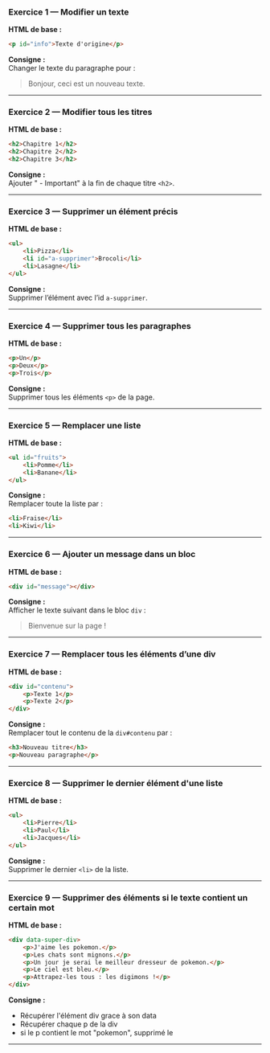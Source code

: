 ### Exercice 1 — Modifier un texte

**HTML de base :**

```html
<p id="info">Texte d'origine</p>
```

**Consigne :**  
Changer le texte du paragraphe pour :

> Bonjour, ceci est un nouveau texte.

---

### Exercice 2 — Modifier tous les titres

**HTML de base :**

```html
<h2>Chapitre 1</h2>
<h2>Chapitre 2</h2>
<h2>Chapitre 3</h2>
```

**Consigne :**  
Ajouter " - Important" à la fin de chaque titre `<h2>`.

---

### Exercice 3 — Supprimer un élément précis

**HTML de base :**

```html
<ul>
    <li>Pizza</li>
    <li id="a-supprimer">Brocoli</li>
    <li>Lasagne</li>
</ul>
```

**Consigne :**  
Supprimer l’élément avec l’id `a-supprimer`.

---

### Exercice 4 — Supprimer tous les paragraphes

**HTML de base :**

```html
<p>Un</p>
<p>Deux</p>
<p>Trois</p>
```

**Consigne :**  
Supprimer tous les éléments `<p>` de la page.

---

### Exercice 5 — Remplacer une liste

**HTML de base :**

```html
<ul id="fruits">
    <li>Pomme</li>
    <li>Banane</li>
</ul>
```

**Consigne :**  
Remplacer toute la liste par :

```html
<li>Fraise</li>
<li>Kiwi</li>
```

---

### Exercice 6 — Ajouter un message dans un bloc

**HTML de base :**

```html
<div id="message"></div>
```

**Consigne :**  
Afficher le texte suivant dans le bloc `div` :

> Bienvenue sur la page !

---

### Exercice 7 — Remplacer tous les éléments d’une div

**HTML de base :**

```html
<div id="contenu">
    <p>Texte 1</p>
    <p>Texte 2</p>
</div>
```

**Consigne :**  
Remplacer tout le contenu de la `div#contenu` par :

```html
<h3>Nouveau titre</h3>
<p>Nouveau paragraphe</p>
```

---

### Exercice 8 — Supprimer le dernier élément d'une liste

**HTML de base :**

```html
<ul>
    <li>Pierre</li>
    <li>Paul</li>
    <li>Jacques</li>
</ul>
```

**Consigne :**  
Supprimer le dernier `<li>` de la liste.

---

### Exercice 9 — Supprimer des éléments si le texte contient un certain mot

**HTML de base :**

```html
<div data-super-div>
    <p>J'aime les pokemon.</p>
    <p>Les chats sont mignons.</p>
    <p>Un jour je serai le meilleur dresseur de pokemon.</p>
    <p>Le ciel est bleu.</p>
    <p>Attrapez-les tous : les digimons !</p>
</div>
```

**Consigne :**

-   Récupérer l'élément div grace à son data
-   Récupérer chaque p de la div
-   si le p contient le mot "pokemon", supprimé le

---

